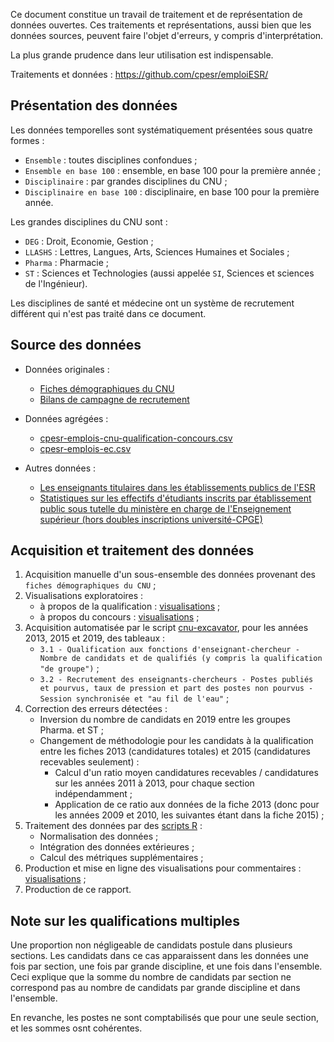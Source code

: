

Ce document constitue un travail de traitement et de représentation de données ouvertes.
Ces traitements et représentations, aussi bien que les données sources, peuvent 
faire l'objet d'erreurs, y compris d'interprétation.

La plus grande prudence dans leur utilisation est indispensable.

Traitements et données : https://github.com/cpesr/emploiESR/


## Présentation des données 


Les données temporelles sont systématiquement présentées sous quatre formes :

- `Ensemble` : toutes disciplines confondues ;
- `Ensemble en base 100` : ensemble, en base 100 pour la première année ;
- `Disciplinaire` : par grandes disciplines du CNU ;
- `Disciplinaire en base 100` : disciplinaire, en base 100 pour la première année.


Les grandes disciplines du CNU sont :

- `DEG` : Droit, Economie, Gestion ;
- `LLASHS` : Lettres, Langues, Arts, Sciences Humaines et Sociales ;
- `Pharma` : Pharmacie ;
- `ST` : Sciences et Technologies (aussi appelée `SI`, Sciences et sciences de l'Ingénieur).

Les disciplines de santé et médecine ont un système de recrutement différent qui
n'est pas traité dans ce document.

  
## Source des données

- Données originales :
  - [Fiches démographiques du CNU](https://www.enseignementsup-recherche.gouv.fr/pid24672-cid85019/fiches-demographiques-des-sections-du-cnu.html)
  - [Bilans de campagne de recrutement](https://www.enseignementsup-recherche.gouv.fr/cid118435/personnels-enseignants-du-superieur-bilans-et-statistiques.html#recrutement)

- Données agrégées : 
  - [cpesr-emplois-cnu-qualification-concours.csv](https://github.com/cpesr/emploiESR/tree/main/data/data/cpesr-emplois-cnu-qualification-concours.csv)
  - [cpesr-emplois-ec.csv](https://github.com/cpesr/emploiESR/tree/main/data/cpesr-emplois-ec.csv)

- Autres données :
  - [Les enseignants titulaires dans les établissements publics de l'ESR](https://data.enseignementsup-recherche.gouv.fr/explore/dataset/fr-esr-enseignants-titulaires-esr-public/export/?flg=fr&disjunctive.annee)
  - [Statistiques sur les effectifs d'étudiants inscrits par établissement public sous tutelle du ministère en charge de l'Enseignement supérieur (hors doubles inscriptions université-CPGE)](https://data.enseignementsup-recherche.gouv.fr/explore/dataset/fr-esr-statistiques-sur-les-effectifs-d-etudiants-inscrits-par-etablissement-hcp/)

## Acquisition et traitement des données

1. Acquisition manuelle d'un sous-ensemble des données provenant des `fiches démographiques du CNU` ;
1. Visualisations exploratoires :
    + à propos de la qualification : [visualisations](https://github.com/cpesr/RFC/blob/main/ConcoursMCF/QualificationMCF.md) ;
    + à propos du concours : [visualisations](https://github.com/cpesr/RFC/blob/main/ConcoursMCF/ConcoursMCF.md) ;
1. Acquisition automatisée par le script [cnu-excavator](https://github.com/cpesr/emploiESR/tree/main/utils/cnu-excavator), pour les années 2013, 2015 et 2019, des tableaux :
    + `3.1 - Qualification aux fonctions d'enseignant-chercheur - Nombre de candidats et de qualifiés (y compris la qualification "de groupe")` ;
    + `3.2 - Recrutement des enseignants-chercheurs - Postes publiés et pourvus, taux de pression et part des postes non pourvus - Session synchronisée et "au fil de l'eau"` ;
1. Correction des erreurs détectées :
    + Inversion du nombre de candidats en 2019 entre les groupes Pharma. et ST ;
    + Changement de méthodologie pour les candidats à la qualification entre les fiches 2013 (candidatures totales) et 2015 (candidatures recevables seulement) :
        - Calcul d'un ratio moyen candidatures recevables / candidatures sur les années 2011 à 2013, pour chaque section indépendamment ;
        - Application de ce ratio aux données de la fiche 2013 (donc pour les années 2009 et 2010, les suivantes étant dans la fiche 2015) ;
1. Traitement des données par des [scripts R](https://github.com/cpesr/emploiESR/tree/main/R) :
    + Normalisation des données ;
    + Intégration des données extérieures ;
    + Calcul des métriques supplémentaires ;
1. Production et mise en ligne des visualisations pour commentaires : [visualisations](https://github.com/cpesr/emploiESR/blob/main/emploiEC/emploiEC.md) ;
1. Production de ce rapport.

## Note sur les qualifications multiples

Une proportion non négligeable de candidats postule dans plusieurs sections. 
Les candidats dans ce cas apparaissent dans les données une fois par section, 
une fois par grande discipline, et une fois dans l'ensemble.
Ceci explique que la somme du nombre de candidats par section ne correspond pas 
au nombre de candidats par grande discipline et dans l'ensemble.

En revanche, les postes ne sont comptabilisés que pour une seule section, et les
sommes osnt cohérentes.




